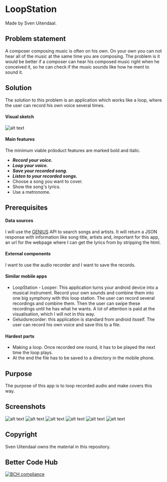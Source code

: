 # LoopStation

Made by Sven Uitendaal.

## Problem statement

A composer composing music is often on his own. On your own you can not hear all of the music at the same time you are composing.
The problem is it would be better if a composer can hear his composed music right when he conceived it, so he can check if the music sounds like how he ment to sound it.


## Solution

The solution to this problem is an application which works like a loop, where the user can record his own voice several times.

#### Visual sketch

![alt text](https://github.com/suitendaal/finalProject/blob/master/doc/IMG_20180108_135306.jpg)

#### Main features

The minimum viable prdoduct features are marked bold and italic.
* ***Record your voice.***
* ***Loop your voice.***
* ***Save your recorded song.***
* ***Listen to your recorded songs.***
* Choose a song you want to cover. 
* Show the song's lyrics.
* Use a metronome.


## Prerequisites

#### Data sources

I will use the [GENIUS](https://genius.com/api-clients) API to search songs and artists. It will return a JSON response with information like song title, artists and, important for this app, an url for the webpage where I can get the lyrics from by stripping the html.

#### External components

I want to use the audio recorder and I want to save the records.

#### Similar mobile apps

* LoopStation - Looper: This application turns your android device into a musical instrument. Record your own sounds and combine them into one big symphony with this loop station. The user can record several recordings and combine them. Then the user can swipe these recordings until he has what he wants. A lot of attention is paid at the visualisation, which I will not in this way.
* Geluidsrecorder: this application is standard from android itsself. The user can record his own voice and save this to a file.

#### Hardest parts

* Making a loop. Once recorded one round, it has to be played the next time the loop plays.
* At the end the file has to be saved to a directory in the mobile phone.


## Purpose

The purpose of this app is to loop recorded audio and make covers this way.


## Screenshots

![alt text](https://github.com/suitendaal/finalProject/blob/master/doc/screenshots/WhatsApp%20Image%202018-01-30%20at%2013.44.58.jpeg)
![alt text](https://github.com/suitendaal/finalProject/blob/master/doc/screenshots/WhatsApp%20Image%202018-01-30%20at%2013.44.58%20(1).jpeg)
![alt text](https://github.com/suitendaal/finalProject/blob/master/doc/screenshots/WhatsApp%20Image%202018-01-30%20at%2013.44.58%20(2).jpeg)
![alt text](https://github.com/suitendaal/finalProject/blob/master/doc/screenshots/WhatsApp%20Image%202018-01-30%20at%2013.44.58%20(3).jpeg)
![alt text](https://github.com/suitendaal/finalProject/blob/master/doc/screenshots/WhatsApp%20Image%202018-01-30%20at%2013.44.58%20(4).jpeg)
![alt text](https://github.com/suitendaal/finalProject/blob/master/doc/screenshots/WhatsApp%20Image%202018-01-30%20at%2013.44.58%20(5).jpeg)


## Copyright

Sven Uitendaal owns the material in this repository.


## Better Code Hub

[![BCH compliance](https://bettercodehub.com/edge/badge/suitendaal/finalProject?branch=master)](https://bettercodehub.com/)
